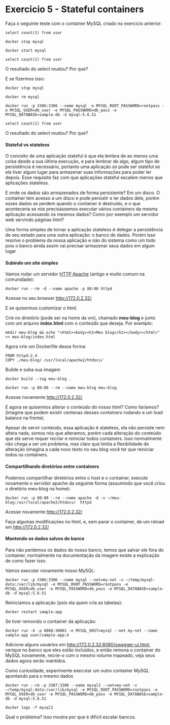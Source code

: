 # Exercicio 5 - Stateful containers

Faça o seguinte teste com o container MySQL criado no exercicio anterior:

```
select count(1) from user

docker stop mysql

docker start mysql

select count(1) from user
```

O resultado do select mudou? Por que?

E se fizermos isso:

```
docker stop mysql

docker rm mysql

docker run -p 3306:3306 --name mysql -e MYSQL_ROOT_PASSWORD=rootpass -e MYSQL_USER=db_user -e MYSQL_PASSWORD=db_pass -e MYSQL_DATABASE=sample-db -d mysql:5.6.51 

select count(1) from user
```

O resultado do select mudou? Por que?

#### Stateful vs stateless

O conceito de uma aplicação stateful é que ela lembra de ao menos uma coisa desde a sua última execução, e para lembrar de algo, algum tipo de persistência é necessário, portanto uma aplicação só pode ser stateful se ela tiver algum lugar para armazenar suas informações para poder ler depois. Esse requisito faz com que aplicações stateful escalem menos que aplicações stateless.

E onde os dados são armazenados de forma persistente? Em um disco. O container tem acesso a um disco e pode persistir e ler dados dele, porém esses dados se perdem quando o container é destruido, e o que aconteceria se nós precisássemos executar vários containers da mesma aplicação acessando os mesmos dados? Como por exemplo um servidor web servindo páginas html?

Uma forma simples de tornar a aplicação stateless é delegar a persistência de seu estado para uma outra aplicação: o banco de dados. Porém isso resolve o problema da nossa aplicação e não do sistema como um todo pois o banco ainda assim vai precisar armazenar seus dados em algum lugar

#### Subindo um site simples

Vamos rodar um servidor [HTTP Apache](https://hub.docker.com/_/httpd) (antigo e muito comum na comunidade):

```
docker run --rm -d --name apache -p 80:80 httpd
```

Acesse no seu browser http://172.0.2.32/

E se quisermos customizar o html.

Crie no diretório (pode ser na home da vm), chamado **meu-blog** e junto com um arquivo **index.html** com o conteúdo que deseja. Por exemplo:

```
mkdir meu-blog && echo "<html><body><h1>Meu blog</h1></body></html>" >> meu-blog/index.html
```

Agora crie um Dockerfile dessa forma:

```
FROM httpd:2.4
COPY ./meu-blog/ /usr/local/apache2/htdocs/
```

Builde e suba sua imagem 

```
docker build --tag meu-blog .

docker run -p 80:80 --rm --name meu-blog meu-blog
```

Acesse novamente http://172.0.2.32/

E agora se quisermos alterar o conteúdo do nosso html? Como faríamos? (imagine que podem existir centenas desses containers rodando e um load balance na frente).

Apesar de servir conteúdo, essa aplicação é stateless, ela não persiste nem altera nada, somos nós que alteramos, porém cada alteração do conteúdo que ela serve requer recriar e reiniciar todos containers. Isso normalmente não chega a ser um problema, mas claro que limita a flexibilidade de alteração (imagina a cada novo texto no seu blog você ter que reiniciar todos os containers. 

#### Compartilhando diretórios entre containers

Podemos compartilhar diretórios entre o host e o container, execute novamente o servidor apache da seguinte forma (assumindo que você criou o diretório meu-blog na home):

```
docker run -p 80:80 --rm --name apache -d -v ~/meu-blog:/usr/local/apache2/htdocs/  httpd
```

Acesse novamente http://172.0.2.32/

Faça algumas modificações no html, e, sem parar o container, de um reload em http://172.0.2.32/

#### Mantendo os dados salvos do banco

Para não perdemos os dados do nosso banco, temos que salvar ele fora do container, normalmente na documentação da imagem existe a explicação de como fazer isso.

Vamos executar novamente nosso MySQL:

```
docker run -p 3306:3306 --name mysql --net=my-net -v ~/temp/mysql-data:/var/lib/mysql -e MYSQL_ROOT_PASSWORD=rootpass -e MYSQL_USER=db_user -e MYSQL_PASSWORD=db_pass -e MYSQL_DATABASE=sample-db -d mysql:5.6.51
```

Reiniciamos a aplicação (pois ela quem cria as tabelas):

```
docker restart sample-app
```

Se tiver removido o container da aplicação:

```
docker run -d -p 8080:30001 -e MYSQL_HOST=mysql --net my-net --name sample-app user/sample-app:4
```

Adicione alguns usuários em http://172.0.2.32:8080/swagger-ui.html, verique no banco que eles estão incluidos, e então remova o container do MySQL novamente, recrie-o com o mesmo volume mapeado, veja seus dados agora serão mantidos.

Como curiosidade, experimente executar um outro container MySQL apontando para o mesmo dados

```
docker run --rm -p 3307:3306 --name mysql2 --net=my-net -v ~/temp/mysql-data:/var/lib/mysql -e MYSQL_ROOT_PASSWORD=rootpass -e MYSQL_USER=db_user -e MYSQL_PASSWORD=db_pass -e MYSQL_DATABASE=sample-db -d mysql:5.6.51

docker logs -f mysql2
```

Qual o problema? Isso mostra por que é dificil escalar bancos.
